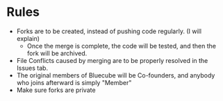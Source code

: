 # Rules
  - Forks are to be created, instead of pushing code regularly. (I will explain)
    - Once the merge is complete, the code will be tested, and then the fork will be archived.
  - File Conflicts caused by merging are to be properly resolved in the Issues tab.
  - The original members of Bluecube will be Co-founders, and anybody who joins afterward is simply "Member"
  - Make sure forks are private
